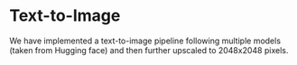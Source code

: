 # Text-to-Image
We have implemented a text-to-image pipeline following multiple models (taken from Hugging face) and then further upscaled to 2048x2048 pixels.
